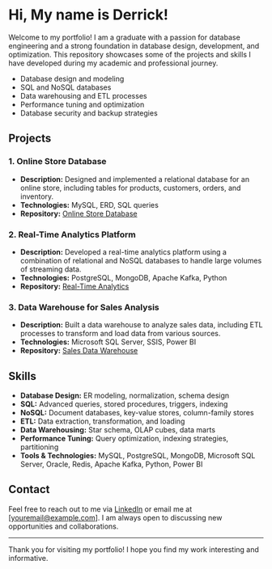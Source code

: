 # Hi, My name is Derrick!

Welcome to my portfolio! I am a graduate with a passion for database engineering and a strong foundation in database design, development, and optimization. This repository showcases some of the projects and skills I have developed during my academic and professional journey.


- Database design and modeling
- SQL and NoSQL databases
- Data warehousing and ETL processes
- Performance tuning and optimization
- Database security and backup strategies

## Projects

### 1. Online Store Database
- **Description:** Designed and implemented a relational database for an online store, including tables for products, customers, orders, and inventory.
- **Technologies:** MySQL, ERD, SQL queries
- **Repository:** [Online Store Database](https://github.com)

### 2. Real-Time Analytics Platform
- **Description:** Developed a real-time analytics platform using a combination of relational and NoSQL databases to handle large volumes of streaming data.
- **Technologies:** PostgreSQL, MongoDB, Apache Kafka, Python
- **Repository:** [Real-Time Analytics](https://github.com)

### 3. Data Warehouse for Sales Analysis
- **Description:** Built a data warehouse to analyze sales data, including ETL processes to transform and load data from various sources.
- **Technologies:** Microsoft SQL Server, SSIS, Power BI
- **Repository:** [Sales Data Warehouse](https://github.com)

## Skills

- **Database Design:** ER modeling, normalization, schema design
- **SQL:** Advanced queries, stored procedures, triggers, indexing
- **NoSQL:** Document databases, key-value stores, column-family stores
- **ETL:** Data extraction, transformation, and loading
- **Data Warehousing:** Star schema, OLAP cubes, data marts
- **Performance Tuning:** Query optimization, indexing strategies, partitioning
- **Tools & Technologies:** MySQL, PostgreSQL, MongoDB, Microsoft SQL Server, Oracle, Redis, Apache Kafka, Python, Power BI

## Contact

Feel free to reach out to me via [LinkedIn](https://www.linkedin.com/in/yourlinkedinprofile) or email me at [youremail@example.com]. I am always open to discussing new opportunities and collaborations.

---

Thank you for visiting my portfolio! I hope you find my work interesting and informative.



<!---
Derr0-MN/Derr0-MN is a ✨ special ✨ repository because its `README.md` (this file) appears on your GitHub profile.
You can click the Preview link to take a look at your changes.
--->
